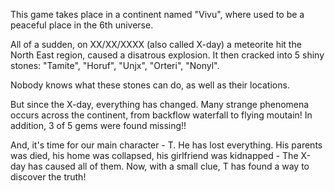 This game takes place in a continent named "Vivu", where used to be a peaceful place in the 6th universe. 

All of a sudden, on XX/XX/XXXX (also called X-day) a meteorite hit the North East region, caused a disatrous explosion. It then cracked into 5 shiny stones: "Tamite", "Horuf", "Unjx", "Orteri", "Nonyl".

Nobody knows what these stones can do, as well as their locations.

But since the X-day, everything has changed. Many strange phenomena occurs across the continent, from backflow waterfall to flying moutain! In addition, 3 of 5 gems were found missing!!

And, it's time for our main character - T. He has lost everything. His parents was died, his home was collapsed, his girlfriend was kidnapped - The X-day has caused all of them. Now, with a small clue, T has found a way to discover the truth!